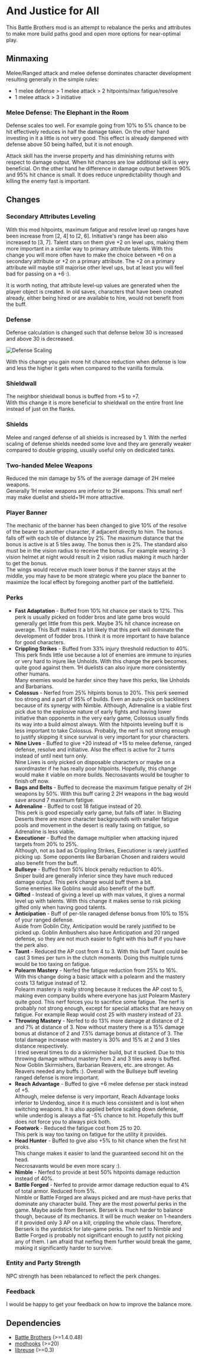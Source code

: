 # And Justice for All

This Battle Brothers mod is an attempt to rebalance the perks and attributes
to make more build paths good and open more options for near-optimal play.

## Minmaxing

Melee/Ranged attack and melee defense dominates character development resulting
generally in the simple rules:  
* 1 melee defense > 1 melee attack > 2 hitpoints/max fatigue/resolve
* 1 melee attack > 3 initiative

### Melee Defense: The Elephant in the Room
Defense scales too well. For example going from 10% to 5% chance to be hit
effectively reduces in half the damage taken. On the other hand investing in it
a little is not very good. This effect is already dampened with defense above 50
being halfed, but it is not enough.

Attack skill has the inverse property and has diminishing returns with respect
to damage output. When hit chances are low additional skill is very beneficial.
On the other hand he difference in damage output between 90% and 95% hit chance is small.
It does reduce unpredictability though and killing the enemy fast is important.

## Changes

### Secondary Attributes Leveling

With this mod hitpoints, maximum fatigue and resolve level up ranges have been increase
from [2, 4] to [2, 6]. Initiative's range has been also increased to [3, 7].
Talent stars on them give +2 on level ups, making them more important in a
similar way to primary attribute talents.
With this change you will more often have to make the choice between +6 on a secondary
attribute or +2 on a primary attribute.
The +2 on a primary attribute will maybe still majorise other level ups,
but at least you will feel bad for passing on a +6 :).

It is worth noting, that attribute level-up values are generated when the player object is
created. In old saves, characters that have been created already,
either being hired or are available to hire, would not benefit from the buff.

### Defense
Defense calculation is changed such that defense below 30 is increased
and above 30 is decreased.

![Defense Scaling](scaled-defense.png)

With this change you gain more hit chance
reduction when defense is low and less the higher it gets when compared
to the vanilla formula.

### Shieldwall
The neighbor shieldwall bonus is buffed from +5 to +7.  
With this change it is more beneficial to shieldwall on the entire front line
instead of just on the flanks.

### Shields
Melee and ranged defense of all shields is increased by 1.
With the nerfed scaling of defense shields needed some love and they
are generally weaker compared to double gripping, usually useful only on
dedicated tanks.

### Two-handed Melee Weapons
Reduced the min damage by 5% of the average damage of 2H melee weapons.  
Generally 1H melee weapons are inferior to 2H weapons. This small nerf may make
duelist and shield+1H more attractive.

### Player Banner

The mechanic of the banner has been changed to give 10% of the resolve of the bearer
to another character, if adjacent directly to him.
The bonus falls off with each tile of distance by 2%.
The maximum distance that  the bonus is active is at 5 tiles away.
The bonus then is 2%. The standard also must be in the vision radius to receive the bonus.
For example wearing -3 vision helmet at night would result in 2 vision radius
making it much harder to get the bonus.  
The wings would receive much lower bonus if the banner stays at the middle,
you may have to be more strategic where you place the banner to maximize the local
effect by foregoing another part of the battlefield.


### Perks

* **Fast Adaptation** - Buffed from 10% hit chance per stack to 12%. This perk
is usually picked on fodder bros and late game bros would generally get
little from this perk. Maybe 3% hit chance increase on average. This Buff makes
it a bit likely that this perk will dominate the development of fodder bros. I think
it is more important to have balance for good characters.
* **Crippling Strikes** - Buffed from 33% injury threshold reduction to 40%.
This perk finds little use because a lot of enemies are immune to injuries or
very hard to injure like Unholds.
With this change the perk becomes quite good against them.
1H duelists can also injure more consistently other humans.  
Many enemies would be harder since they have this perks, like Unholds and Barbarians.
* **Colossus** - Nerfed from 25% hitpints bonus to 20%.
This perk seemed too strong and a part of 95% of builds.
Even an auto-pick on backliners because of its synergy with Nimble.
Although, Adrenaline is a viable first pick due to the explosive nature of early fights
and having lower initiative than opponents in the very early game,
Colossus usually finds its way into a build almost always.
With the hitpoints leveling buff it is less important to take Colossus.
Probably, the nerf is not strong enough to justify skipping it since survival
is very important for your characters.
* **Nine Lives** - Buffed to give +20 instead of +15 to melee defense, ranged defense, resolve and initiative.
Also the effect is active for 2 turns instead of until next turn only.  
Nine Lives is only picked on disposable characters or maybe on a swordmaster if
he has really poor hitpoints. Hopefully, this change would make it viable on more builds.
Necrosavants would be tougher to finish off now.
* **Bags and Belts** - Buffed to decrease the maximum fatigue penalty of 2H weapons by 50%.
With this buff caring 2 2H weapons in the bag would save around 7 maximum fatigue.
* **Adrenaline** - Buffed to cost 18 fatigue instead of 20.  
This perk is good especially early game, but falls off later.
In Blazing Deserts there are more character backgrounds with smaller fatigue pools
and movement in the desert is really taxing on fatigue, so Adrenaline is less viable.
* **Executioner** - Buffed the damage multiplier when attacking injured targets from 20% to 25%.  
Although, not as bad as Crippling Strikes, Executioner is rarely justified picking up.
Some opponents like Barbarian Chosen and raiders would also benefit from the buff.
* **Bullseye** - Buffed from 50% block penalty reduction to 40%.  
Sniper build are generally inferior since they have much reduced damage output.
This perk change would buff them a bit.  
Some enemies like Goblins would also benefit of the buff.
* **Gifted** - Instead of giving a level up with max values,
it gives a normal level up with talents.
With this change it makes sense to risk picking gifted only when having good talents.
* **Anticipation** - Buff of per-tile ranaged defense bonus from 10% to
15% of your ranged defense.  
Aside from Goblin City, Anticipation would be rarely justified to be picked up.
Goblin Ambushers also have Anticipation and 20 ranged defense, so they are not
much easier to fight with this buff if you have the perk also.
* **Taunt** - Reduced the AP cost from 4 to 3.
With this buff Taunt could be cast 3 times per turn in the clutch moments.
Doing this multiple turns would be too taxing on fatigue.
* **Polearm Mastery** - Nerfed the fatigue reduction from 25% to 16%.  
With this change doing a basic attack with a polearm and the mastery costs 13
fatigue instead of 12.  
Polearm mastery is really strong because it reduces the AP cost to 5, making 
even company builds where everyone has just Polearm Mastery quite good. This nerf
forces you to sacrifice some fatigue. The nerf is probably not strong enough,
except for special attacks that are heavy on fatigue.
For example Reap would cost 25 with mastery instead of 23.
* **Throwing Mastery** - Nerfed to do 13% more damage at distance of 2 and 7% at distance of 3.
Now without mastery there is a 15% damage bonus at distance of 2 and 7.5% damage bonus at distance of 3.
The total damage increase with mastery is 30% and 15% at 2 and 3 tiles distance respectively.  
I tried several times to do a skirmisher build, but it sucked.
Due to this throwing damage without mastery from 2 and 3 tiles away is buffed.
Now Goblin Skirmishers, Barbarian Reavers, etc. are stronger. As Reavers needed any buffs :).
Overall with the Bullseye buff leveling ranged defense is more important.
* **Reach Advantage** - Buffed to give +6 melee defense per stack instead of +5.  
Although, melee defense is very important, Reach Advantage looks inferior to Underdog,
since it is much less consistent and is lost when switching weapons.
It is also applied before scaling down defense, while underdog is always a flat
-5% chance to hit.
Hopefully this buff does not force you to always pick both.
* **Footwork** - Reduced the fatigue cost from 25 to 20.  
This perk is way too taxing on fatigue for the utility it provides.
* **Head Hunter** - Buffed to give also +5% to hit chance when the first hit proks.  
This change makes it easier to land the guaranteed second hit on the head.  
Necrosavants would be even more scary :).
* **Nimble** - Nerfed to provide at best 50% hitpoints damage reduction instead of 40%.  
* **Battle Forged** - Nerfed to provide armor damage reduction equal to 4% of
total armor. Reduced from 5%.  
Nimble or Battle Forged are always picked and are must-have perks that dominate
any character build. They are the most powerful perks in the game. Maybe aside
from Berserk. Berserk is much harder to balance though, because of its mechanics.
It will be much weaker on 1-heanders if it provided only 3 AP on a kill,
crippling the whole class. Therefore, Berserk is the yardstick for late-game perks.
The nerf to Nimble and Battle Forged is probably not significant enough to justify
not picking any of them. I am afraid that nerfing them further would break the
game, making it significantly harder to survive.

### Entity and Party Strength
NPC strength has been rebalanced to reflect the perk changes.  


### Feedback

I would be happy to get your feedback on how to improve the balance more.

## Dependencies

* [Battle Brothers](http://battlebrothersgame.com/) (>=1.4.0.48)
* [modhooks](https://www.nexusmods.com/battlebrothers/mods/42) (>=20)
* [libreuse](https://github.com/sogartar/libreuse) (>=0.3)

